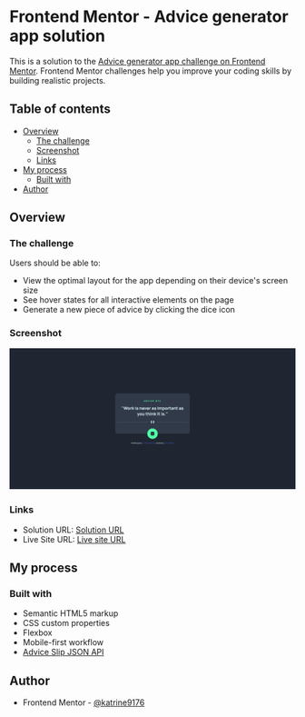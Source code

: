# Frontend Mentor - Advice generator app solution

This is a solution to the [Advice generator app challenge on Frontend Mentor](https://www.frontendmentor.io/challenges/advice-generator-app-QdUG-13db). Frontend Mentor challenges help you improve your coding skills by building realistic projects.

## Table of contents

- [Overview](#overview)
  - [The challenge](#the-challenge)
  - [Screenshot](#screenshot)
  - [Links](#links)
- [My process](#my-process)
  - [Built with](#built-with)
- [Author](#author)

## Overview

### The challenge

Users should be able to:

- View the optimal layout for the app depending on their device's screen size
- See hover states for all interactive elements on the page
- Generate a new piece of advice by clicking the dice icon

### Screenshot

![Desktop view of the solution](./screenshots/Screenshot%202023-01-13%20at%2021-11-08%20Frontend%20Mentor%20Advice%20generator%20app.png)

### Links

- Solution URL: [Solution URL](https://github.com/katrine9176/advice-generator-app-Frontendmentor)
- Live Site URL: [Live site URL](https://your-live-site-url.com)

## My process

### Built with

- Semantic HTML5 markup
- CSS custom properties
- Flexbox
- Mobile-first workflow
- [Advice Slip JSON API](https://api.adviceslip.com)

## Author

- Frontend Mentor - [@katrine9176](https://www.frontendmentor.io/profile/katrine9176)
